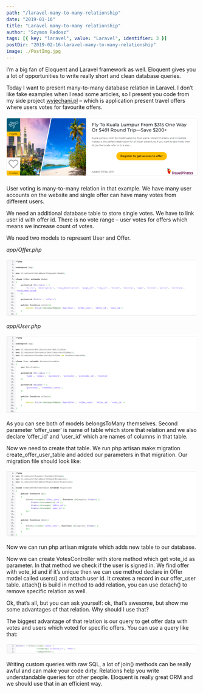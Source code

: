 ```yaml
---
path: "/laravel-many-to-many-relationship"
date: "2019-01-16"
title: "Laravel many-to-many relationship"
author: "Szymon Radosz"
tags: [{ key: "laravel", value: "Laravel", identifier: 3 }]
postDir: "2019-02-16-laravel-many-to-many-relationship"
image: ./PostImg.jpg
---
```


<div class="blog-post__container">
<p>I’m a big fan of Eloquent and Laravel framework as well. Eloquent gives you a lot of opportunities to write really short and clean database queries.</p>

<p>Today I want to present many-to-many database relation in Laravel. I don’t like fake examples when I read some articles, so I present you code from my side project <a href="http://wyjechani.pl/" title="wyjechani.pl" target="_blank">wyjechani.pl</a> – which is application present travel offers where users votes for favourite offers.</p>

<img src="./images/article1.png" />

<p>User voting is many-to-many relation in that example. We have many user accounts on the website and single offer can have many votes from different users.</p>

<p>We need an additional database table to store single votes. We have to link user id with offer id. There is no vote range – user votes for offers which means we increase count of votes.</p>

<p>We need two models to represent User and Offer.</p>

<span class="blog-post__file--name"><i>app/Offer.php</i></span>

<img src="./images/article2.png" />

<span class="blog-post__file--name"><i>app/User.php</i></span>

<img src="./images/article3.png" />

<p>As you can see both of models belongsToMany themselves. Second parameter ‘offer_user’ is name of table which store that relation and we also declare ‘offer_id’ and ‘user_id’ which are names of columns in that table.</p>

<p>Now we need to create that table. We run php artisan make:migration create_offer_user_table and added our parameters in that migration. Our migration file should look like:</p>

<img src="./images/article4.png" />

<p>Now we can run php artisan migrate which adds new table to our database.</p>

<p>Now we can create VotesController with store method which get vote_id as parameter. In that method we check if the user is signed in. We find offer with vote_id and if it’s unique then we can use method declare in Offer model called users() and attach user id. It creates a record in our offer_user table. attach() is build in method to add relation, you can use detach() to remove specific relation as well.</p>

<p>Ok, that’s all, but you can ask yourself: ok, that’s awesome, but show me some advantages of that relation. Why should I use that?</p>

<p>The biggest advantage of that relation is our query to get offer data with votes and users which voted for specific offers. You can use a query like that:</p>

<img src="./images/article5.png" />

<p>Writing custom queries with raw SQL, a lot of join() methods can be really awful and can make your code dirty. Relations help you write understandable queries for other people. Eloquent is really great ORM and we should use that in an efficient way.</p>

</div>
